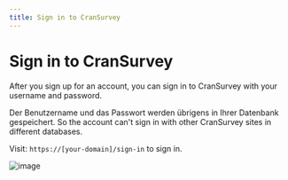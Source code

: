 ```yaml
---
title: Sign in to CranSurvey
---
```


# Sign in to CranSurvey

After you sign up for an account, you can sign in to CranSurvey with your username and password.

Der Benutzername und das Passwort werden übrigens in Ihrer Datenbank gespeichert. So the account can't sign in with other CranSurvey sites in different databases.

Visit: `https://[your-domain]/sign-in` to sign in.

![image](https://github.com/ocoke/csur-site/assets/71591824/7633247c-fdc1-48c4-8821-aefc7bbf739c)
